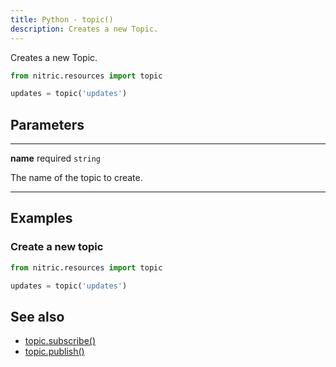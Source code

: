 ```yaml
---
title: Python - topic()
description: Creates a new Topic.
---
```


Creates a new Topic.

```python
from nitric.resources import topic

updates = topic('updates')
```

## Parameters

---

**name** required `string`

The name of the topic to create.

---

## Examples

### Create a new topic

```python
from nitric.resources import topic

updates = topic('updates')
```

## See also

- [topic.subscribe()](./topic-subscribe.md)
- [topic.publish()](./topic-publish.md)
